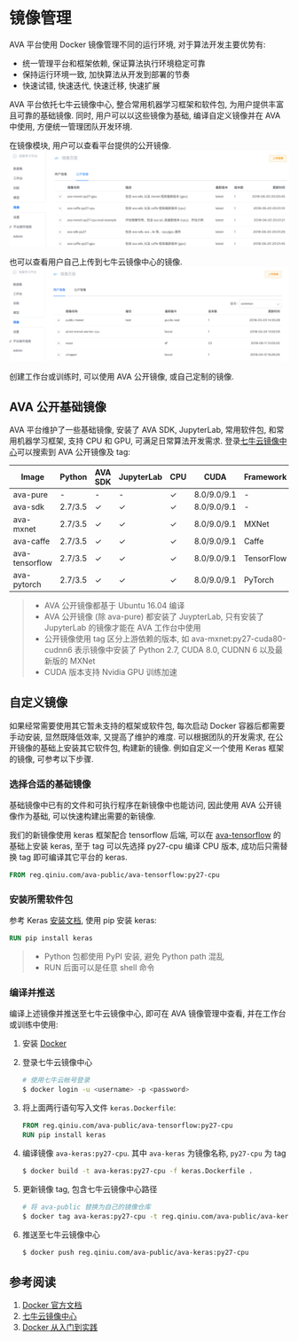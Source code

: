 # 镜像管理

AVA 平台使用 Docker 镜像管理不同的运行环境, 对于算法开发主要优势有:
- 统一管理平台和框架依赖, 保证算法执行环境稳定可靠
- 保持运行环境一致, 加快算法从开发到部署的节奏
- 快速试错, 快速迭代, 快速迁移, 快速扩展

AVA 平台依托七牛云镜像中心, 整合常用机器学习框架和软件包, 为用户提供丰富且可靠的基础镜像. 同时, 用户可以以这些镜像为基础, 编译自定义镜像并在 AVA 中使用, 方便统一管理团队开发环境. 

在镜像模块, 用户可以查看平台提供的公开镜像.
![](/images/ch-05/5.5/public-images.png)

也可以查看用户自己上传到七牛云镜像中心的镜像.
![](/images/ch-05/5.5/private-images.png)

创建工作台或训练时, 可以使用 AVA 公开镜像, 或自己定制的镜像.

## AVA 公开基础镜像

AVA 平台维护了一些基础镜像, 安装了 AVA SDK, JupyterLab, 常用软件包, 和常用机器学习框架, 支持 CPU 和 GPU, 可满足日常算法开发需求. 登录[七牛云镜像中心](https://hub.qiniu.com/portal/namespaces)可以搜索到 AVA 公开镜像及 tag:

| Image          | Python  | AVA SDK | JupyterLab | CPU | CUDA        | Framework  |
| -------------- | ------- | ------- | ---------- | --- | ----------- | ---------- |
| ava-pure       | -       | -       | -          | ✓   | 8.0/9.0/9.1 | -          |
| ava-sdk        | 2.7/3.5 | ✓       | ✓          | ✓   | 8.0/9.0/9.1 | -          |
| ava-mxnet      | 2.7/3.5 | ✓       | ✓          | ✓   | 8.0/9.0/9.1 | MXNet      |
| ava-caffe      | 2.7/3.5 | ✓       | ✓          | ✓   | 8.0/9.0/9.1 | Caffe      |
| ava-tensorflow | 2.7/3.5 | ✓       | ✓          | ✓   | 8.0/9.0/9.1 | TensorFlow |
| ava-pytorch    | 2.7/3.5 | ✓       | ✓          | ✓   | 8.0/9.0/9.1 | PyTorch    |

> * AVA 公开镜像都基于 Ubuntu 16.04 编译
> * AVA 公开镜像 (除 ava-pure) 都安装了 JuypterLab, 只有安装了 JupyterLab 的镜像才能在 AVA 工作台中使用
> * 公开镜像使用 tag 区分上游依赖的版本, 如 ava-mxnet:py27-cuda80-cudnn6 表示镜像中安装了 Python 2.7, CUDA 8.0, CUDNN 6 以及最新版的 MXNet
> * CUDA 版本支持 Nvidia GPU 训练加速

## 自定义镜像

如果经常需要使用其它暂未支持的框架或软件包, 每次启动 Docker 容器后都需要手动安装, 显然既降低效率, 又提高了维护的难度. 可以根据团队的开发需求, 在公开镜像的基础上安装其它软件包, 构建新的镜像. 例如自定义一个使用 Keras 框架的镜像, 可参考以下步骤.

### 选择合适的基础镜像

基础镜像中已有的文件和可执行程序在新镜像中也能访问, 因此使用 AVA 公开镜像作为基础, 可以快速构建出需要的新镜像. 

我们的新镜像使用 keras 框架配合 tensorflow 后端, 可以在 [ava-tensorflow](https://hub.qiniu.com/portal/home/repos/ava-public/ava-tensorflow#repopage=images) 的基础上安装 keras, 至于 tag 可以先选择 py27-cpu 编译 CPU 版本, 成功后只需替换 tag 即可编译其它平台的 keras.

```dockerfile
FROM reg.qiniu.com/ava-public/ava-tensorflow:py27-cpu
```

### 安装所需软件包

参考 Keras [安装文档](https://keras.io/#installation), 使用 pip 安装 keras:
```dockerfile
RUN pip install keras
```

> * Python 包都使用 PyPI 安装, 避免 Python path 混乱
> * RUN 后面可以是任意 shell 命令

### 编译并推送

编译上述镜像并推送至七牛云镜像中心, 即可在 AVA 镜像管理中查看, 并在工作台或训练中使用:

1. 安装 [Docker](https://docs.docker.com/install/)

1. 登录七牛云镜像中心
    ```sh
    # 使用七牛云帐号登录 
    $ docker login -u <username> -p <password>
    ```

1. 将上面两行语句写入文件 `keras.Dockerfile`:
    ```dockerfile
    FROM reg.qiniu.com/ava-public/ava-tensorflow:py27-cpu
    RUN pip install keras
    ```

1. 编译镜像 `ava-keras:py27-cpu`. 其中 `ava-keras` 为镜像名称, `py27-cpu` 为 tag
    ```sh
    $ docker build -t ava-keras:py27-cpu -f keras.Dockerfile .
    ```

1. 更新镜像 tag, 包含七牛云镜像中心路径
    ```sh
    # 将 ava-public 替换为自己的镜像仓库
    $ docker tag ava-keras:py27-cpu -t reg.qiniu.com/ava-public/ava-keras:py27-cpu
    ```

1. 推送至七牛云镜像中心
    ```sh
    $ docker push reg.qiniu.com/ava-public/ava-keras:py27-cpu
    ```

## 参考阅读
1. [Docker 官方文档](https://docs.docker.com/)
2. [七牛云镜像中心](https://kirk-enterprise.github.io/hub-docs/#/)
3. [Docker 从入门到实践](https://yeasy.gitbooks.io/docker_practice/content/)
